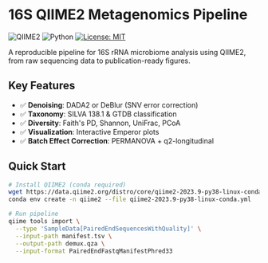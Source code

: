 # 16S QIIME2 Metagenomics Pipeline

![QIIME2](https://img.shields.io/badge/QIIME2-%E2%89%A52022.11-blue)
![Python](https://img.shields.io/badge/Python-3.8%2B-green)
[![License: MIT](https://img.shields.io/badge/License-MIT-yellow.svg)](https://opensource.org/licenses/MIT)

A reproducible pipeline for 16S rRNA microbiome analysis using QIIME2, from raw sequencing data to publication-ready figures.

## Key Features
- ✅ **Denoising**: DADA2 or DeBlur (SNV error correction)
- ✅ **Taxonomy**: SILVA 138.1 & GTDB classification
- ✅ **Diversity**: Faith's PD, Shannon, UniFrac, PCoA
- ✅ **Visualization**: Interactive Emperor plots
- ✅ **Batch Effect Correction**: PERMANOVA + q2-longitudinal

## Quick Start
```bash
# Install QIIME2 (conda required)
wget https://data.qiime2.org/distro/core/qiime2-2023.9-py38-linux-conda.yml
conda env create -n qiime2 --file qiime2-2023.9-py38-linux-conda.yml

# Run pipeline
qiime tools import \
  --type 'SampleData[PairedEndSequencesWithQuality]' \
  --input-path manifest.tsv \
  --output-path demux.qza \
  --input-format PairedEndFastqManifestPhred33
